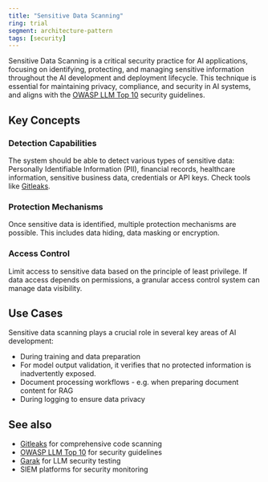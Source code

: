 ```yaml
---
title: "Sensitive Data Scanning"
ring: trial
segment: architecture-pattern
tags: [security]
---
```


Sensitive Data Scanning is a critical security practice for AI applications, focusing on identifying, protecting, and managing sensitive information throughout the AI development and deployment lifecycle. This technique is essential for maintaining privacy, compliance, and security in AI systems, and aligns with the [OWASP LLM Top 10](/architecture-pattern/owasp_llm_top_10/) security guidelines.

## Key Concepts

### Detection Capabilities

The system should be able to detect various types of sensitive data: Personally Identifiable Information (PII), financial records, healthcare information, sensitive business data, credentials or API keys.
Check tools like [Gitleaks](/security/gitleaks/).


### Protection Mechanisms

Once sensitive data is identified, multiple protection mechanisms are possible. This includes data hiding, data masking or encryption. 

### Access Control

Limit access to sensitive data based on the principle of least privilege. If data access depends on permissions, a granular access control system can manage data visibility.

## Use Cases

Sensitive data scanning plays a crucial role in several key areas of AI development:
- During training and data preparation
- For model output validation, it verifies that no protected information is inadvertently exposed. 
- Document processing workflows - e.g. when preparing document content for RAG
- During logging to ensure data privacy

## See also

- [Gitleaks](/security/gitleaks/) for comprehensive code scanning
- [OWASP LLM Top 10](/architecture-pattern/owasp_llm_top_10/) for security guidelines
- [Garak](/evaluation/garak/) for LLM security testing
- SIEM platforms for security monitoring

